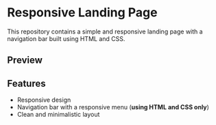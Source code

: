 # Responsive Landing Page

This repository contains a simple and responsive landing page with a navigation bar built using HTML and CSS.

## Preview



## Features

- Responsive design
- Navigation bar with a responsive menu (__using HTML and CSS only__)
- Clean and minimalistic layout

